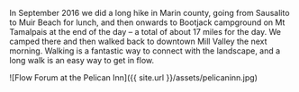 In September 2016 we did a long hike in Marin county, going from Sausalito to Muir Beach for lunch, and then onwards to Bootjack campground on Mt Tamalpais at the end of the day – a total of about 17 miles for the day. We camped there and then walked back to downtown Mill Valley the next morning. Walking is a fantastic way to connect with the landscape, and a long walk is an easy way to get in flow.

![Flow Forum at the Pelican Inn]({{ site.url }}/assets/pelicaninn.jpg)